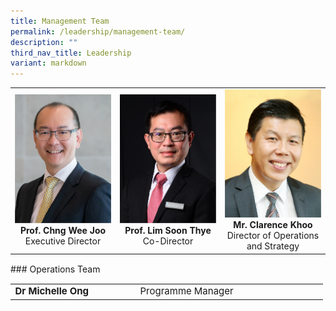 ```yaml
---
title: Management Team
permalink: /leadership/management-team/
description: ""
third_nav_title: Leadership
variant: markdown
---
```

<table>
	<tbody>
		<tr>
			<td width="33%">
				<a href="/leaders/prof-chng-wee-joo/" target="_blank"></a>
<img style="width:200px" src="/images/Leaders/prof chng wee joo.png">
				<div align="center"><b>Prof. Chng Wee Joo</b><br>Executive Director</div>
			</td>
			<td width="33%">
				<a href="/leaders/prof-lim-soon-thye/" target="_blank">
					<img style="width:200px" src="/images/Leaders/prof lim soon thye.png">
				</a>
				<div align="center"><b>Prof. Lim Soon Thye</b><br>Co-Director</div>
			</td>
			<td width="33%">
				<a href="/leaders/mr-clarence-khoo/" target="_blank">
					<img style="width:200px" src="/images/Leaders/mr-clarence-khoo.png">
				</a>
				<div align="center"><b>Mr. Clarence Khoo</b><br>Director of Operations and Strategy</div>
			</td>
		</tr>
	</tbody>
</table>
<div style="height: 1px;"></div>
### Operations Team
<div align="center"><table cellspacing="0" border="0" style="font-size: 15px;">
	<colgroup>
	<col style="width: 200px;">
  <col style="width: 300px;">
	</colgroup>
	<tbody>
		<tr align="left">
			<td><b>Dr Michelle Ong</b></td>
			<td>Programme Manager</td>
		</tr>
	</tbody>
</table></div>